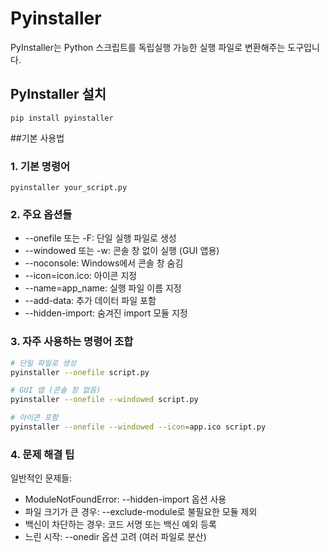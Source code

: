 # Pyinstaller
PyInstaller는 Python 스크립트를 독립실행 가능한 실행 파일로 변환해주는 도구입니다.   

## PyInstaller 설치
```
pip install pyinstaller
```

##기본 사용법
### 1. 기본 명령어
```
pyinstaller your_script.py
```
### 2. 주요 옵션들
- --onefile 또는 -F: 단일 실행 파일로 생성
- --windowed 또는 -w: 콘솔 창 없이 실행 (GUI 앱용)
- --noconsole: Windows에서 콘솔 창 숨김
- --icon=icon.ico: 아이콘 지정
- --name=app_name: 실행 파일 이름 지정
- --add-data: 추가 데이터 파일 포함
- --hidden-import: 숨겨진 import 모듈 지정

### 3. 자주 사용하는 명령어 조합
```bash
# 단일 파일로 생성
pyinstaller --onefile script.py

# GUI 앱 (콘솔 창 없음)
pyinstaller --onefile --windowed script.py

# 아이콘 포함
pyinstaller --onefile --windowed --icon=app.ico script.py
```

### 4. 문제 해결 팁
일반적인 문제들:
- ModuleNotFoundError: --hidden-import 옵션 사용
- 파일 크기가 큰 경우: --exclude-module로 불필요한 모듈 제외
- 백신이 차단하는 경우: 코드 서명 또는 백신 예외 등록
- 느린 시작: --onedir 옵션 고려 (여러 파일로 분산)



